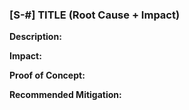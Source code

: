 

### [S-#] TITLE (Root Cause + Impact)

**Description:** 

**Impact:** 

**Proof of Concept:**

**Recommended Mitigation:** 